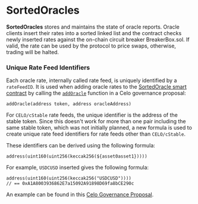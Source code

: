 # SortedOracles

**SortedOracles** stores and maintains the state of oracle reports. Oracle clients insert their rates into a sorted linked list and the contract checks newly inserted rates against the on-chain circuit breaker BreakerBox.sol. If valid, the rate can be used by the protocol to price swaps, otherwise, trading will be halted.

### Unique Rate Feed Identifiers

Each oracle rate, internally called rate feed, is uniquely identified by a `rateFeedID`. It is used when adding oracle rates to the [SortedOracle smart contract](sortedoracles.md) by calling the [`addOracle`](https://github.com/mento-protocol/mento-core/blob/develop/contracts/SortedOracles.sol#L152) function in a Celo governance proposal:

```solidity
addOracle(address token, address oracleAddress)
```

For `CELO/cStable` rate feeds, the unique identifier is the address of the stable token. Since this doesn't work for more than one pair including the same stable token, which was not initially planned, a new formula is used to create unique rate feed identifiers for rate feeds other than `CELO/cStable`.

These identifiers can be derived using the following formula:

```solidity
address(uint160(uint256(keccak256(${asset0asset1}))))
```

For example, `USDCUSD` inserted gives the following formula:

```solidity
address(uint160(uint256(keccak256("USDCUSD"))))
// == 0xA1A8003936862E7a15092A91898D69fa8bCE290c
```

An example can be found in this [Celo Governance Proposal](https://github.com/celo-org/governance/blob/roman/add-usdc-oracles/CGPs/cgp-0071.md#status).

